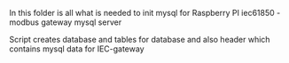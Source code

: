 In this folder is all what is needed to init mysql for Raspberry PI iec61850 - modbus gateway mysql server

Script creates database and tables for database and also header which contains mysql data for IEC-gateway
